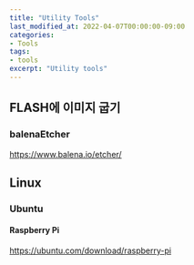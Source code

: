 ```yaml
---
title: "Utility Tools"
last_modified_at: 2022-04-07T00:00:00-09:00
categories:
- Tools
tags:
- tools
excerpt: "Utility tools"
---
```


## FLASH에 이미지 굽기

### balenaEtcher

https://www.balena.io/etcher/


## Linux

### Ubuntu

#### Raspberry Pi

https://ubuntu.com/download/raspberry-pi
